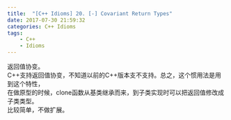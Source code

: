 ```yaml
---
title:  "[C++ Idioms] 20. [-] Covariant Return Types"
date: 2017-07-30 21:59:32
categories: C++ Idioms
tags:
    - C++
    - Idioms
---
```

返回值协变。<!--more-->  
C++支持返回值协变，不知道以前的C++版本支不支持。总之，这个惯用法是用到这个特性，  
在做原型的时候，clone函数从基类继承而来，到子类实现时可以把返回值修改成子类类型。  
比较简单，不做扩展。  